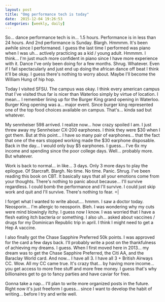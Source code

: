 ```yaml
---
layout: post
title: "Omg performance tech is today"
date:  2015-12-04 19:26:53
categories: [weekly, daily]
---
```

So... dance performance tech is in... 1.5 hours. Performance is in less than 24 hours. And 2nd performance is Sunday. Blargh. Hmmmm. It's been awhile since I performaned. I guess the last time I performed was piano when I was uh... actively practicing as a kid / young adult. Hmmmm. I think... I'm just much more confident in piano since I have more experience with it. Dance I've only been doing for a few months. Shrug. Whatever. Even if I fail spectacularly and just end up doing the african dance off beat I think it'll be okay. I guess there's nothing to worry about. Maybe I'll become the William Hung of hip hop.

Today I visited SFSU. The campus was okay. I think every american campus that I've visited thus far is nicer than Waterloo simply by virtue of location. I mean... I remember lining up for the Burger King grand opening in Waterloo. Burger King opening was a... major event. Since burger king represented one of the top food choices available on campus. That's... kinda sad but whatever.

My sennheiser 598 arrived. I realize now... how crazy spoiled I am. I just threw away my Sennheiser CX-200 earphones. I think they were $30 when I got them. But at this point... I have so many pair of earphones... that the fact that one of the ears stopped working made the $30 earphone disposable. Back in the day... I would only buy $5 earphones. I guess... I've 6x my income and spending since the poor college days. Well... probably more. But whatever.

Work is back to normal... in like... 3 days. Only 3 more days to play the epilogue. Of Starcraft. Blargh. No time. No time. Panic. Shrug. I've been reading this book on CBT. It basically says that all your emotions come from your thoughts. There's nothing to panic about because... I'll survive regardless. I could bomb the performance and I'll survive. I could just skip work and quit and I'll survive. There's nothing to fear. =|

I forget what I wanted to write about.... hmmm. I saw a doctor today. Neosporin... I'm allergic to neosporin. Bleh. I was wondering why my cuts were mind blowingly itchy. I guess now I know. I was worried that I have a flesh eating itch bacteria or something. I also uh... asked about vaccines / drugs for my Dominican Republic trip in april. I think I might need to get a Hep A vaccine. 

I also finally got the Chase Sapphire Preferred 50k points. I was approved for the card a few days back. I'll probably write a post on the thankfulness of achieving my dreams. I guess. When I first moved here in 2013... my dream was to get the Chase Sapphire Preferred, the Citi AA, and the Baraclay World card. And now... I have all 3. I have all 3 + British Airways CC. Wow. All my CC came true. It's crazy that... by having more income... you get access to more free stuff and more free money. I guess that's why billionaires get to go to fancy parties and have caviar for free.

Gonna take a nap... I'll plan to write more organized posts in the future. Right now it's just freeform I guess... since I want to develop the habit of writing... before I try and write well.





